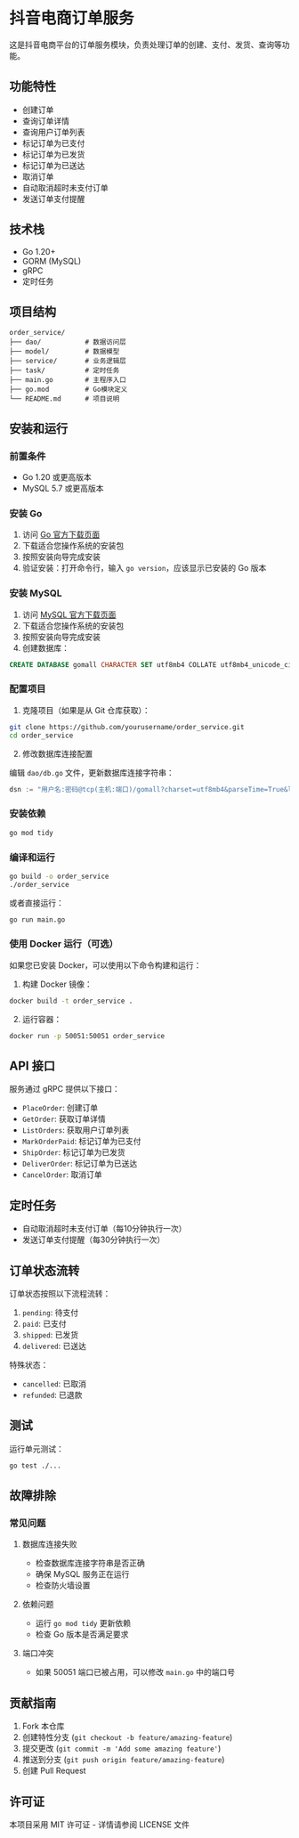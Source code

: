 # 抖音电商订单服务

这是抖音电商平台的订单服务模块，负责处理订单的创建、支付、发货、查询等功能。

## 功能特性

- 创建订单
- 查询订单详情
- 查询用户订单列表
- 标记订单为已支付
- 标记订单为已发货
- 标记订单为已送达
- 取消订单
- 自动取消超时未支付订单
- 发送订单支付提醒

## 技术栈

- Go 1.20+
- GORM (MySQL)
- gRPC
- 定时任务

## 项目结构

```
order_service/
├── dao/           # 数据访问层
├── model/         # 数据模型
├── service/       # 业务逻辑层
├── task/          # 定时任务
├── main.go        # 主程序入口
├── go.mod         # Go模块定义
└── README.md      # 项目说明
```

## 安装和运行

### 前置条件

- Go 1.20 或更高版本
- MySQL 5.7 或更高版本

### 安装 Go

1. 访问 [Go 官方下载页面](https://golang.org/dl/)
2. 下载适合您操作系统的安装包
3. 按照安装向导完成安装
4. 验证安装：打开命令行，输入 `go version`，应该显示已安装的 Go 版本

### 安装 MySQL

1. 访问 [MySQL 官方下载页面](https://dev.mysql.com/downloads/mysql/)
2. 下载适合您操作系统的安装包
3. 按照安装向导完成安装
4. 创建数据库：

```sql
CREATE DATABASE gomall CHARACTER SET utf8mb4 COLLATE utf8mb4_unicode_ci;
```

### 配置项目

1. 克隆项目（如果是从 Git 仓库获取）：

```bash
git clone https://github.com/yourusername/order_service.git
cd order_service
```

2. 修改数据库连接配置

编辑 `dao/db.go` 文件，更新数据库连接字符串：

```go
dsn := "用户名:密码@tcp(主机:端口)/gomall?charset=utf8mb4&parseTime=True&loc=Local"
```

### 安装依赖

```bash
go mod tidy
```

### 编译和运行

```bash
go build -o order_service
./order_service
```

或者直接运行：

```bash
go run main.go
```

### 使用 Docker 运行（可选）

如果您已安装 Docker，可以使用以下命令构建和运行：

1. 构建 Docker 镜像：

```bash
docker build -t order_service .
```

2. 运行容器：

```bash
docker run -p 50051:50051 order_service
```

## API 接口

服务通过 gRPC 提供以下接口：

- `PlaceOrder`: 创建订单
- `GetOrder`: 获取订单详情
- `ListOrders`: 获取用户订单列表
- `MarkOrderPaid`: 标记订单为已支付
- `ShipOrder`: 标记订单为已发货
- `DeliverOrder`: 标记订单为已送达
- `CancelOrder`: 取消订单

## 定时任务

- 自动取消超时未支付订单（每10分钟执行一次）
- 发送订单支付提醒（每30分钟执行一次）

## 订单状态流转

订单状态按照以下流程流转：

1. `pending`: 待支付
2. `paid`: 已支付
3. `shipped`: 已发货
4. `delivered`: 已送达

特殊状态：
- `cancelled`: 已取消
- `refunded`: 已退款

## 测试

运行单元测试：

```bash
go test ./...
```

## 故障排除

### 常见问题

1. 数据库连接失败
   - 检查数据库连接字符串是否正确
   - 确保 MySQL 服务正在运行
   - 检查防火墙设置

2. 依赖问题
   - 运行 `go mod tidy` 更新依赖
   - 检查 Go 版本是否满足要求

3. 端口冲突
   - 如果 50051 端口已被占用，可以修改 `main.go` 中的端口号

## 贡献指南

1. Fork 本仓库
2. 创建特性分支 (`git checkout -b feature/amazing-feature`)
3. 提交更改 (`git commit -m 'Add some amazing feature'`)
4. 推送到分支 (`git push origin feature/amazing-feature`)
5. 创建 Pull Request

## 许可证

本项目采用 MIT 许可证 - 详情请参阅 LICENSE 文件 